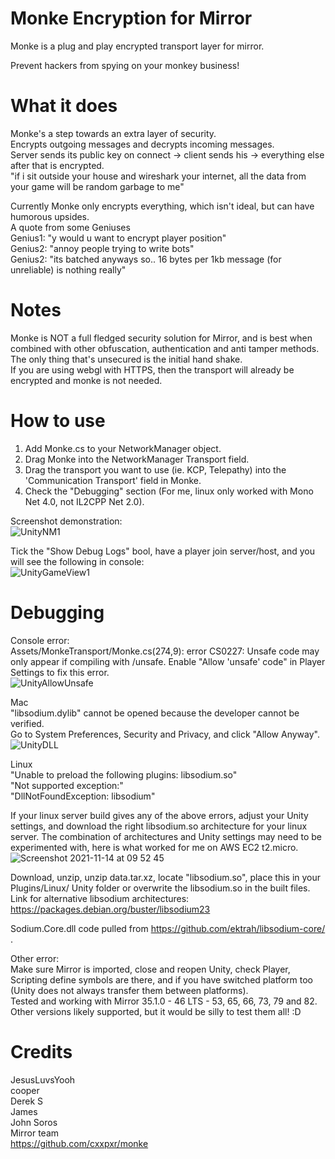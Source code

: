 # Monke Encryption for Mirror
 
Monke is a plug and play encrypted transport layer for mirror.

Prevent hackers from spying on your monkey business! 


# What it does
Monke's a step towards an extra layer of security.  
Encrypts outgoing messages and decrypts incoming messages.  
Server sends its public key on connect -> client sends his -> everything else after that is encrypted.  
"if i sit outside your house and wireshark your internet, all the data from your game will be random garbage to me"

Currently Monke only encrypts everything, which isn't ideal, but can have humorous upsides.  
A quote from some Geniuses  
Genius1: "y would u want to encrypt player position"  
Genius2: "annoy people trying to write bots"  
Genius2: "its batched anyways so.. 16 bytes per 1kb message (for unreliable) is nothing really"  


# Notes
Monke is NOT a full fledged security solution for Mirror, and is best when combined with other obfuscation, authentication and anti tamper methods.  
The only thing that's unsecured is the initial hand shake.  
If you are using webgl with HTTPS, then the transport will already be encrypted and monke is not needed.  


# How to use

1. Add Monke.cs to your NetworkManager object.  
2. Drag Monke into the NetworkManager Transport field.  
3. Drag the transport you want to use (ie. KCP, Telepathy) into the 'Communication Transport' field in Monke.  
4. Check the "Debugging" section (For me, linux only worked with Mono Net 4.0, not IL2CPP Net 2.0).

Screenshot demonstration:  
![UnityNM1](https://user-images.githubusercontent.com/57072365/140966716-6db91974-1db0-44c0-ac1e-fd13f13e0f2f.jpg)

Tick the "Show Debug Logs" bool, have a player join server/host, and you will see the following in console:  
![UnityGameView1](https://user-images.githubusercontent.com/57072365/140966906-d74117ca-b206-4d41-8d10-adacb2143665.jpg)


# Debugging

Console error:  
Assets/MonkeTransport/Monke.cs(274,9): error CS0227: Unsafe code may only appear if compiling with /unsafe. Enable "Allow 'unsafe' code" in Player Settings to fix this error.  
![UnityAllowUnsafe](https://user-images.githubusercontent.com/57072365/141006450-7c23b9b2-ce2d-4044-9658-f53aaf92b520.jpg)

Mac  
"libsodium.dylib" cannot be opened because the developer cannot be verified.  
Go to System Preferences, Security and Privacy, and click "Allow Anyway".  
![UnityDLL](https://user-images.githubusercontent.com/57072365/141006521-7ed4bbe5-8c55-474b-8b2b-3f5ad2011514.jpg)

Linux  
"Unable to preload the following plugins: libsodium.so"  
"Not supported exception:"  
"DllNotFoundException: libsodium"  

If your linux server build gives any of the above errors, adjust your Unity settings, and download the right libsodium.so architecture for your linux server.
The combination of architectures and Unity settings may need to be experimented with, here is what worked for me on AWS EC2 t2.micro.  
![Screenshot 2021-11-14 at 09 52 45](https://user-images.githubusercontent.com/57072365/141676669-b82018c1-15a3-485c-8145-c18d7d337847.jpg)  

Download, unzip, unzip data.tar.xz, locate "libsodium.so", place this in your Plugins/Linux/ Unity folder or overwrite the libsodium.so in the built files.
Link for alternative libsodium architectures:  
https://packages.debian.org/buster/libsodium23

Sodium.Core.dll code pulled from https://github.com/ektrah/libsodium-core/ .

Other error:  
Make sure Mirror is imported, close and reopen Unity, check Player, Scripting define symbols are there, and if you have switched platform too (Unity does not always transfer them between platforms).  
Tested and working with Mirror 35.1.0 - 46 LTS - 53, 65, 66, 73, 79 and 82.
Other versions likely supported, but it would be silly to test them all! :D


# Credits

JesusLuvsYooh  
cooper  
Derek S  
James  
John Soros  
Mirror team  
https://github.com/cxxpxr/monke
